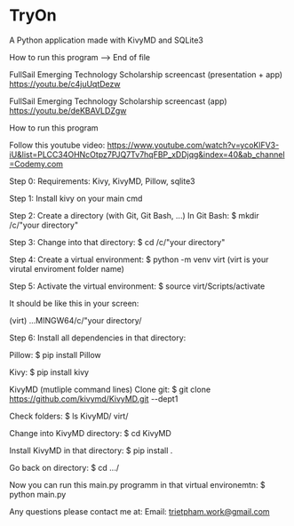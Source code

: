 # TryOn
A Python application made with KivyMD and SQLite3

How to run this program --> End of file

FullSail Emerging Technology Scholarship screencast (presentation + app)
https://youtu.be/c4juUqtDezw


FullSail Emerging Technology Scholarship screencast (app)
https://youtu.be/deKBAVLDZgw


How to run this program

Follow this youtube video:
https://www.youtube.com/watch?v=ycoKlFV3-iU&list=PLCC34OHNcOtpz7PJQ7Tv7hqFBP_xDDjqg&index=40&ab_channel=Codemy.com

Step 0:
Requirements: Kivy, KivyMD, Pillow, sqlite3

Step 1:
Install kivy on your main cmd

Step 2:
Create a directory (with Git, Git Bash, ...)
In Git Bash:
$ mkdir /c/"your directory"

Step 3:
Change into that directory:
$ cd /c/"your directory"

Step 4:
Create a virtual environment:
$ python -m venv virt 
(virt is your virutal enviroment folder name)

Step 5:
Activate the virtual environment:
$ source virt/Scripts/activate

It should be like this in your screen:

(virt)
...MINGW64/c/"your directory/

Step 6:
Install all dependencies in that directory:

Pillow:
$ pip install Pillow

Kivy:
$ pip install kivy

KivyMD (mutliple command lines)
Clone git:
$ git clone https://github.com/kivymd/KivyMD.git --dept1

Check folders:
$ ls
KivyMD/ virt/

Change into KivyMD directory:
$ cd KivyMD

Install KivyMD in that directory:
$ pip install .

Go back on directory:
$ cd .../

Now you can run this main.py programm in that virtual environemtn:
$ python main.py

Any questions please contact me at:
Email: trietpham.work@gmail.com



